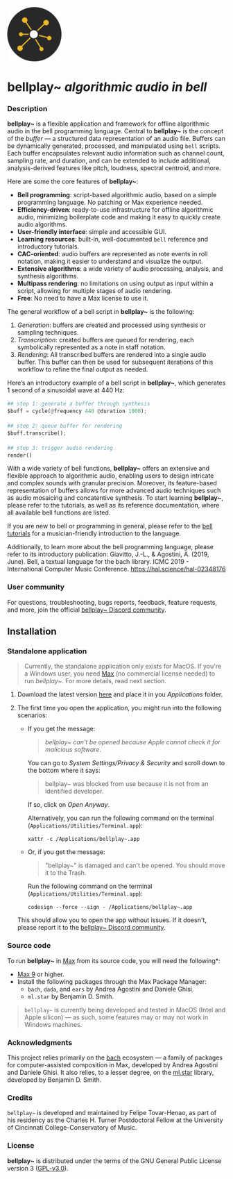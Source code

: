 <img src="media/logo.png" alt="bellplay logo" width="125"/>

# **bellplay~** _algorithmic audio in bell_

### Description

**bellplay~** is a flexible application and framework for offline algorithmic audio in the bell programming language. Central to **bellplay~** is the concept of the _buffer_ — a structured data representation of an audio file. Buffers can be dynamically generated, processed, and manipulated using `bell` scripts. Each buffer encapsulates relevant audio information such as channel count, sampling rate, and duration, and can be extended to include additional, analysis-derived features like pitch, loudness, spectral centroid, and more.

Here are some the core features of **bellplay~**:

- **Bell programming**: script-based algorithmic audio, based on a simple programming language. No patching or Max experience needed.
- **Efficiency-driven**: ready-to-use infrastructure for offline algorithmic audio, minimizing boilerplate code and making it easy to quickly create audio algorithms.
- **User-friendly interface**: simple and accessible GUI.
- **Learning resources**: built-in, well-documented `bell` reference and introductory tutorials.
- **CAC-oriented**: audio buffers are represented as note events in roll notation, making it easier to understand and visualize the output.
- **Extensive algorithms**: a wide variety of audio processing, analysis, and synthesis algorithms.
- **Multipass rendering**: no limitations on using output as input within a script, allowing for multiple stages of audio rendering.
- **Free**: No need to have a Max license to use it.

The general workflow of a bell script in **bellplay~** is the following:

1. _Generation_: buffers are created and processed using synthesis or sampling techniques.
2. _Transcription_: created buffers are queued for rendering, each symbolically represented as a note in staff notation.
3. _Rendering_: All transcribed buffers are rendered into a single audio buffer. This buffer can then be used for subsequent iterations of this workflow to refine the final output as needed.

Here’s an introductory example of a bell script in **bellplay~**, which generates 1 second of a sinusoidal wave at 440 Hz:

```py
## step 1: generate a buffer through synthesis
$buff = cycle(@frequency 440 @duration 1000);

## step 2: queue buffer for rendering
$buff.transcribe();

## step 3: trigger audio rendering
render()
```

With a wide variety of bell functions, **bellplay~** offers an extensive and flexible approach to algorithmic audio, enabling users to design intricate and complex sounds with granular precision. Moreover, its feature-based representation of buffers allows for more advanced audio techniques such as audio mosaicing and concatentive synthesis. To start learning **bellplay~**, please refer to the tutorials, as well as its reference documentation, where all available bell functions are listed.

If you are new to bell or programming in general, please refer to the [bell tutorials](https://felipe-tovar-henao.com/bell-tutorials/) for a musician-friendly introduction to the language.

Additionally, to learn more about the bell programming language, please refer to its introductory publication:
Giavitto, J.-L., & Agostini, A. (2019, June). Bell, a textual language for the bach library. ICMC 2019 - International Computer Music Conference. https://hal.science/hal-02348176

### User community

For questions, troubleshooting, bugs reports, feedback, feature requests, and more, join the official [bellplay~ Discord community](https://discord.gg/RKZxTwWvxd).

## Installation

### Standalone application

> Currently, the standalone application only exists for MacOS. If you're a Windows user, you need [Max](https://cycling74.com/downloads) (no commercial license needed) to run _bellplay~_. For more details, read next section.

1. Download the latest version [here](https://github.com/felipetovarhenao/bellplay/releases/latest/) and place it in you _Applications_ folder.
2. The first time you open the application, you might run into the following scenarios:

   - If you get the message:

     > _bellplay~ can't be opened because Apple cannot check it for malicious software_.

     You can go to _System Settings/Privacy & Security_ and scroll down to the bottom where it says:

     > bellplay~ was blocked from use because it is not from an identified developer.

     If so, click on _Open Anyway_.

     Alternatively, you can run the following command on the terminal (`Applications/Utilities/Terminal.app`):

     ```
     xattr -c /Applications/bellplay~.app
     ```

   - Or, if you get the message:

     > "bellplay~" is damaged and can't be opened. You should move it to the Trash.

     Run the following command on the terminal (`Applications/Utilities/Terminal.app`):

     ```
     codesign --force --sign - /Applications/bellplay~.app
     ```

   This should allow you to open the app without issues. If it doesn't, please report it to the [bellplay~ Discord community](https://discord.gg/RKZxTwWvxd).

### Source code

To run **bellplay~** in [Max](https://cycling74.com/downloads) from its source code, you will need the following\*:

- [Max 9](https://cycling74.com/downloads) or higher.
- Install the following packages through the Max Package Manager:
  - `bach`, `dada`, and `ears` by Andrea Agostini and Daniele Ghisi.
  - `ml.star` by Benjamin D. Smith.

> `bellplay~` is currently being developed and tested in MacOS (Intel and Apple silicon) — as such, some features may or may not work in Windows machines.

### Acknowledgments

This project relies primarily on the [bach](https://bachproject.net) ecosystem — a family of packages for computer-assisted composition in Max, developed by Andrea Agostini and Daniele Ghisi. It also relies, to a lesser degree, on the [ml.star](<[https://](https://www.benjamindaysmith.com/ml-machine-learning-toolkit-in-max)>) library, developed by Benjamin D. Smith.

### Credits

`bellplay~` is developed and maintained by Felipe Tovar-Henao, as part of his residency as the Charles H. Turner Postdoctoral Fellow at the University of Cincinnati College-Conservatory of Music.

### License

**bellplay~** is distributed under the terms of the GNU General Public License version 3 ([GPL-v3.0](https://www.gnu.org/licenses/gpl-3.0.en.html)).
